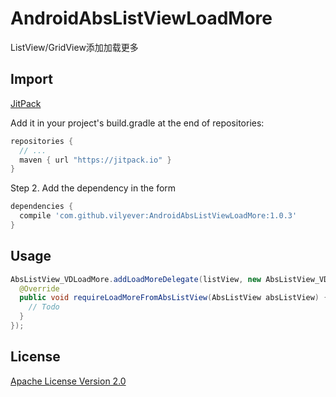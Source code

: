 # AndroidAbsListViewLoadMore
ListView/GridView添加加载更多

## Import
[JitPack](https://jitpack.io/)

Add it in your project's build.gradle at the end of repositories:

```gradle
repositories {
  // ...
  maven { url "https://jitpack.io" }
}
```

Step 2. Add the dependency in the form

```gradle
dependencies {
  compile 'com.github.vilyever:AndroidAbsListViewLoadMore:1.0.3'
}
```

## Usage
```java
AbsListView_VDLoadMore.addLoadMoreDelegate(listView, new AbsListView_VDLoadMore.LoadMoreDelegate() {
  @Override
  public void requireLoadMoreFromAbsListView(AbsListView absListView) {
    // Todo
  }
});
```
## License

[Apache License Version 2.0](http://www.apache.org/licenses/LICENSE-2.0.txt)

